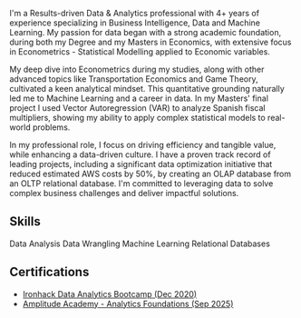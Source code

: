 I'm a Results-driven Data & Analytics professional with 4+ years of experience specializing in Business Intelligence, Data and Machine Learning. My passion for data began with a strong academic foundation, during both my Degree and my Masters in Economics, with extensive focus in Econometrics - Statistical Modelling applied to Economic variables.

My deep dive into Econometrics during my studies, along with other advanced topics like Transportation Economics and Game Theory, cultivated a keen analytical mindset. This quantitative grounding naturally led me to Machine Learning and a career in data. In my Masters' final project I used Vector Autoregression (VAR) to analyze Spanish fiscal multipliers, showing my ability to apply complex statistical models to real-world problems.

In my professional role, I focus on driving efficiency and tangible value, while enhancing a data-driven culture. I have a proven track record of leading projects, including a significant data optimization initiative that reduced estimated AWS costs by 50%, by creating an OLAP database from an OLTP relational database. I'm committed to leveraging data to solve complex business challenges and deliver impactful solutions.

## Skills

<div class="tag-container">
    <span class="tag">Data Analysis</span>
    <span class="tag">Data Wrangling</span>
    <span class="tag">Machine Learning</span>
    <span class="tag">Relational Databases</span>
    </div>

## Certifications

* [Ironhack Data Analytics Bootcamp (Dec 2020)](https://www.credential.net/8ff67d28-48de-4056-bea4-d4d332b309c5#acc.UjEficsn)
* [Amplitude Academy - Analytics Foundations (Sep 2025)](https://www.credly.com/badges/5cb393be-dda3-411c-af23-98c36cdfaf3e/linked_in_profile)